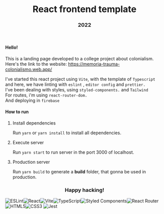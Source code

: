 <h1 align="center">React frontend template</h1>

<h3 align="center">2022</h3>

<br>

<h4>Hello!</h4>
<p>This is a landing page developed to a college project about colonialism. Here's the link to the website: <a href="https://memoria-trauma-colonialismo.web.app/"target="_blank">https://memoria-trauma-colonialismo.web.app/</a>

  I've started this react project using <code>Vite</code>, with the template of <code>Typescript</code> and here, we
  have linting with <code>eslint</code> , <code>editor config</code> and <code>prettier.</code><br>
  I've been dealing with styles, using <code>styled-components.</code> and <code>Tailwind</code><br>
  For routes, i'm using <code>react-router-dom.</code></br>
  And deploying in <code>firebase</code>
</p>

<h4>How to run</h4>

<ol>
  <li> Install dependencies </li>
  <p>Run <code>yarn</code> or <code>yarn install</code> to install all dependencies.</p>
  <li>Execute server</li>
  <p>Run <code>yarn start</code> to run server in the port 3000 of localhost.</p>
  <li> Production server </li>
  <p>Run <code>yarn build</code> to generate a <strong>build</strong> folder, that gonna be used in production.</p>
</ol>

<h3 align="center">Happy hacking!</h3>

![ESLint](https://img.shields.io/badge/ESLint-4B3263?style=for-the-badge&logo=eslint&logoColor=white)![React](https://img.shields.io/badge/react-%2320232a.svg?style=for-the-badge&logo=react&logoColor=%2361DAFB)![Vite](https://img.shields.io/badge/vite-%23646CFF.svg?style=for-the-badge&logo=vite&logoColor=white)![TypeScript](https://img.shields.io/badge/typescript-%23007ACC.svg?style=for-the-badge&logo=typescript&logoColor=white)![Styled Components](https://img.shields.io/badge/styled--components-DB7093?style=for-the-badge&logo=styled-components&logoColor=white)![React Router](https://img.shields.io/badge/React_Router-CA4245?style=for-the-badge&logo=react-router&logoColor=white)![HTML5](https://img.shields.io/badge/html5-%23E34F26.svg?style=for-the-badge&logo=html5&logoColor=white)![CSS3](https://img.shields.io/badge/css3-%231572B6.svg?style=for-the-badge&logo=css3&logoColor=white) ![Jest](https://img.shields.io/badge/Jest-C21325?style=for-the-badge&logo=jest&logoColor=white)
